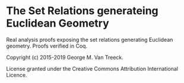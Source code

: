 # The Set Relations generateing Euclidean Geometry

Real analysis proofs exposing the set relations generating Euclidean geometry. Proofs verified in Coq.

Copyright (c) 2015-2019 George M. Van Treeck.

License granted under the Creative Commons Attribution International Licence.

